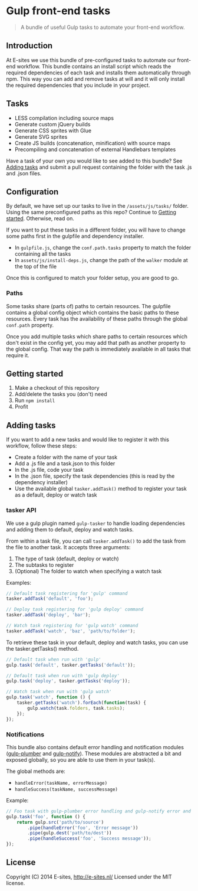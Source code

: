 # Gulp front-end tasks
> A bundle of useful Gulp tasks to automate your front-end workflow.

## Introduction
At E-sites we use this bundle of pre-configured tasks to automate our front-end workflow. This bundle contains an install script which reads the required dependencies of each task and installs them automatically through npm. This way you can add and remove tasks at will and it will only install the required dependencies that you include in your project.

## Tasks
* LESS compilation including source maps
* Generate custom jQuery builds
* Generate CSS sprites with Glue
* Generate SVG sprites
* Create JS builds (concatenation, minification) with source maps
* Precompiling and concatenation of external Handlebars templates

Have a task of your own you would like to see added to this bundle? See [Adding tasks](#adding-tasks) and submit a pull request containing the folder with the task .js and .json files.

## Configuration
By default, we have set up our tasks to live in the `/assets/js/tasks/` folder. Using the same preconfigured paths as this repo? Continue to [Getting started](#getting-started). Otherwise, read on.

If you want to put these tasks in a different folder, you will have to change some paths first in the gulpfile and dependency installer.

* In `gulpfile.js`, change the `conf.path.tasks` property to match the folder containing all the tasks
* In `assets/js/install-deps.js`, change the path of the `walker` module at the top of the file

Once this is configured to match your folder setup, you are good to go.

### Paths
Some tasks share (parts of) paths to certain resources. The gulpfile contains a global config object which contains the basic paths to these resources. Every task has the availability of these paths through the global `conf.path` property.

Once you add multiple tasks which share paths to certain resources which don't exist in the config yet, you may add that path as another property to the global config. That way the path is immediately available in all tasks that require it.

## Getting started
1. Make a checkout of this repository
2. Add/delete the tasks you (don't) need
3. Run `npm install`
4. Profit

## Adding tasks
If you want to add a new tasks and would like to register it with this workflow, follow these steps:

* Create a folder with the name of your task
* Add a .js file and a task.json to this folder
* In the .js file, code your task
* In the .json file, specify the task dependencies (this is read by the dependency installer)
* Use the available global `tasker.addTask()` method to register your task as a default, deploy or watch task

### tasker API
We use a gulp plugin named `gulp-tasker` to handle loading dependencies and adding them to default, deploy and watch tasks.

From within a task file, you can call `tasker.addTask()` to add the task from the file to another task. It accepts three arguments:

1. The type of task (default, deploy or watch)
2. The subtasks to register
3. (Optional) The folder to watch when specifying a watch task

Examples:

```javascript
// Default task registering for 'gulp' command
tasker.addTask('default', 'foo');

// Deploy task registering for 'gulp deploy' command
tasker.addTask('deploy', 'bar');

// Watch task registering for 'gulp watch' command
tasker.addTask('watch', 'baz', 'path/to/folder');
```

To retrieve these task in your default, deploy and watch tasks, you can use the tasker.getTasks() method.

```javascript
// Default task when run with 'gulp'
gulp.task('default', tasker.getTasks('default'));

// Default task when run with 'gulp deploy'
gulp.task('deploy', tasker.getTasks('deploy'));

// Watch task when run with 'gulp watch'
gulp.task('watch', function () {
	tasker.getTasks('watch').forEach(function(task) {
		gulp.watch(task.folders, task.tasks);
	});
});
```

### Notifications
This bundle also contains default error handling and notification modules ([gulp-plumber](https://github.com/floatdrop/gulp-plumber) and [gulp-notify](https://github.com/mikaelbr/gulp-notify)). These modules are abstracted a bit and exposed globally, so you are able to use them in your task(s).

The global methods are:

* `handleError(taskName, errorMessage)`
* `handleSuccess(taskName, successMessage)`

Example:

```javascript
// Foo task with gulp-plumber error handling and gulp-notify error and success notifications
gulp.task('foo', function () {
	return gulp.src('path/to/source')
		.pipe(handleError('foo', 'Error message'))
		.pipe(gulp.dest('path/to/dest'))
		.pipe(handleSuccess('foo', 'Success message'));
});
```

## License
Copyright (C) 2014 E-sites, <a href="http://www.e-sites.nl/">http://e-sites.nl/</a> Licensed under the MIT license.